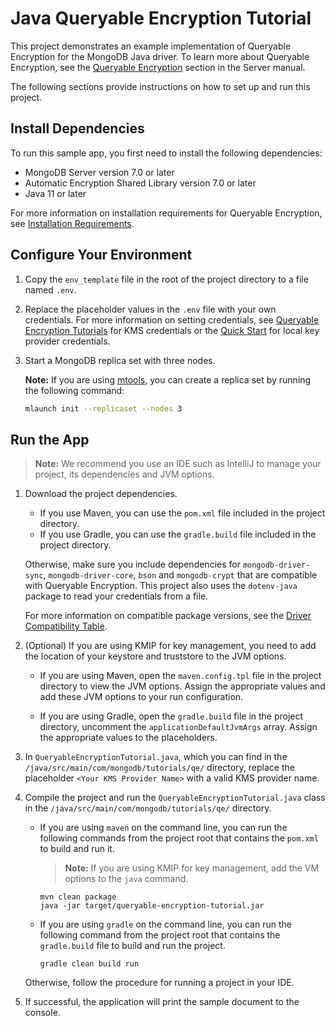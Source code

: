 # Java Queryable Encryption Tutorial

This project demonstrates an example implementation of Queryable Encryption
for the MongoDB Java driver. To learn more about Queryable Encryption, see the
[Queryable Encryption](https://www.mongodb.com/docs/manual/core/queryable-encryption/)
section in the Server manual.

The following sections provide instructions on how to
set up and run this project.

## Install Dependencies

To run this sample app, you first need to install the following
dependencies:

- MongoDB Server version 7.0 or later
- Automatic Encryption Shared Library version 7.0 or later
- Java 11 or later

For more information on installation requirements for Queryable Encryption,
see [Installation Requirements](https://www.mongodb.com/docs/manual/core/queryable-encryption/install/#std-label-qe-install).

## Configure Your Environment

1. Copy the `env_template` file in the root of the project directory to a file named `.env`.

1. Replace the placeholder values in the `.env` file with your own credentials.
   For more information on setting credentials, see
   [Queryable Encryption Tutorials](https://www.mongodb.com/docs/manual/core/queryable-encryption/tutorials/)
   for KMS credentials or the
   [Quick Start](https://www.mongodb.com/docs/manual/core/queryable-encryption/quick-start/)
   for local key provider credentials.

1. Start a MongoDB replica set with three nodes.

   **Note:** If you are using [mtools](https://github.com/rueckstiess/mtools),
   you can create a replica set by running the following command:

   ```sh
   mlaunch init --replicaset --nodes 3
   ```

## Run the App

> **Note:** We recommend you use an IDE such as IntelliJ to manage your
> project, its dependencies and JVM options.

1. Download the project dependencies.

   - If you use Maven, you can use the
     `pom.xml` file included in the project directory.
   - If you use Gradle, you can use the `gradle.build` file included in the project directory.

   Otherwise, make sure you
   include dependencies for `mongodb-driver-sync`, `mongodb-driver-core`, `bson`
   and `mongodb-crypt` that are compatible with Queryable Encryption. This
   project also uses the `dotenv-java` package to read your credentials from a
   file.

   For more information on compatible package versions, see the
   [Driver Compatibility Table](https://www.mongodb.com/docs/manual/core/queryable-encryption/reference/compatibility/).

1. (Optional) If you are using KMIP for key management, you need to add
   the location of your keystore and truststore to the JVM options.

   - If you are using Maven, open the `maven.config.tpl` file in the project
     directory to view the JVM options. Assign the appropriate values and add
     these JVM options to your run configuration.

   - If you are using Gradle, open the `gradle.build` file in the project
     directory, uncomment the `applicationDefaultJvmArgs` array. Assign the
     appropriate values to the placeholders.

1. In `QueryableEncryptionTutorial.java`, which you can find in the
   `/java/src/main/com/mongodb/tutorials/qe/` directory, replace the placeholder
   `<Your KMS Provider Name>` with a valid KMS provider name.

1. Compile the project and run the `QueryableEncryptionTutorial.java` class in
   the `/java/src/main/com/mongodb/tutorials/qe/` directory.

   - If you are using `maven` on the command line, you can run the following
     commands from the project root that contains the `pom.xml` to build and run
     it.

     > **Note:** If you are using KMIP for key management, add the VM options to the `java` command.

     ```
     mvn clean package
     java -jar target/queryable-encryption-tutorial.jar
     ```

   - If you are using `gradle` on the command line, you can run the following
     command from the project root that contains the `gradle.build` file to
     build and run the project.

     ```
     gradle clean build run
     ```

   Otherwise, follow the procedure for running a project in your IDE.

1. If successful, the application will print the sample document to the console.

